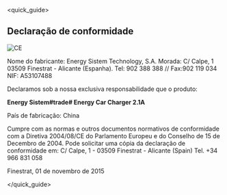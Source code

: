 <quick_guide>
## Declaração de conformidade

![CE](http://static.energysistem.com/images/manuals/39052/54887c2a4f567.jpg)

Nome do fabricante:
Energy Sistem Technology, S.A.
Morada: C/ Calpe, 1
03509 Finestrat - Alicante (Espanha).
Tel: 902 388 388 // Fax:902 119 034
NIF: A53107488

Declaramos sob a nossa exclusiva responsabilidade que o produto:

**Energy Sistem#trade# Energy Car Charger 2.1A** 

País de fabricação: China 

Cumpre com as normas e outros documentos normativos de conformidade com a Diretiva
2004/08/CE do Parlamento Europeu e do Conselho de 15 de Decembro de 2004. Pode solicitar uma cópia da declaração de conformidade em: C/ Calpe, 1 - 03509 Finestrat - Alicante (Spain)
Tel. +34 966 831 058

Finestrat, 01 de novembro de 2015

</quick_guide>
